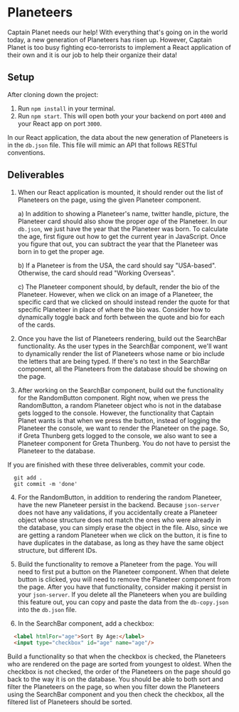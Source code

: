 # Planeteers

Captain Planet needs our help! With everything that's going on in the world today, a new generation of Planeteers has risen up. However, Captain Planet is too busy fighting eco-terrorists to implement a React application of their own and it is our job to help their organize their data!

## Setup

After cloning down the project:

1. Run `npm install` in your terminal.
2. Run `npm start`. This will open both your your backend on port `4000` and your React app on port `3000`.

In our React application, the data about the new generation of Planeteers is in the `db.json` file. This file will mimic an API that follows RESTful conventions.

## Deliverables

1. When our React application is mounted, it should render out the list of Planeteers on the page, using the given Planeteer component.

    a) In addition to showing a Planeteer's name, twitter handle, picture, the Planeteer card should also show the proper _age_ of the Planeteer. In our `db.json`, we just have the year that the Planeteer was born. To calculate the age, first figure out how to get the current year in JavaScript. Once you figure that out, you can subtract the year that the Planeteer was born in to get the proper age.

    b) If a Planeteer is from the USA, the card should say "USA-based". Otherwise, the card should read "Working Overseas".

    c) The Planeteer component should, by default, render the bio of the Planeteer. However, when we click on an image of a Planeteer, the specific card that we clicked on should instead render the quote for that specific Planeteer in place of where the bio was. Consider how to dynamically toggle back and forth between the quote and bio for each of the cards.

2. Once you have the list of Planeteers rendering, build out the SearchBar functionality. As the user types in the SearchBar component, we'll want to dynamically render the list of Planeteers whose name or bio include the letters that are being typed. If there's no text in the SearchBar component, all the Planeteers from the database should be showing on the page.

3. After working on the SearchBar component, build out the functionality for the RandomButton component. Right now, when we press the RandomButton, a random Planeteer object who is not in the database gets logged to the console. However, the functionality that Captain Planet wants is that when we press the button, instead of logging the Planeteer the console, we want to render the Planeteer on the page. So, if Greta Thunberg gets logged to the console, we also want to see a Planeteer component for Greta Thunberg. You do not have to persist the Planeteer to the database.

If you are finished with these three deliverables, commit your code.

```
  git add .
  git commit -m 'done'
```

4. For the RandomButton, in addition to rendering the random Planeteer, have the new Planeteer persist in the backend. Because `json-server` does not have any validations, if you accidentally create a Planeteer object whose structure does not match the ones who were already in the database, you can simply erase the object in the file. Also, since we are getting a random Planeteer when we click on the button, it is fine to have duplicates in the database, as long as they have the same object structure, but different IDs.

5. Build the functionality to remove a Planeteer from the page. You will need to first put a button on the Planeteer component. When that delete button is clicked, you will need to remove the Planeteer component from the page. After you have that functionality, consider making it persist in your `json-server`. If you delete all the Planeteers when you are building this feature out, you can copy and paste the data from the `db-copy.json` into the `db.json` file.

6. In the SearchBar component, add a checkbox:

```html
  <label htmlFor="age">Sort By Age:</label>
  <input type="checkbox" id="age" name="age"/>
```

Build a functionality so that when the checkbox is checked, the Planeteers who are rendered on the page are sorted from youngest to oldest. When the checkbox is not checked, the order of the Planeteers on the page should go back to the way it is on the database. You should be able to both sort and filter the Planeteers on the page, so when you filter down the Planeteers using the SearchBar component and you then check the checkbox, all the filtered list of Planeteers should be sorted.
